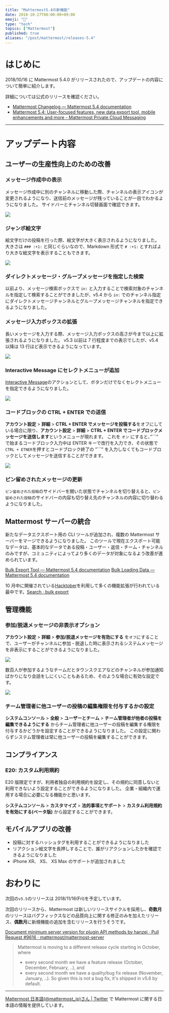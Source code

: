 ```yaml
---
title: "Mattermost5.4の新機能"
date: 2018-10-27T00:00:00+09:00
emoji: "📣"
type: "tech"
topics: ["Mattermost"]
published: true
aliases: "/post/mattermost/releases-5.4"
---
```


# はじめに

2018/10/16 に Mattermost 5.4.0 がリリースされたので、アップデートの内容について簡単に紹介します。

詳細については公式のリリースを確認ください。

- [Mattermost Changelog — Mattermost 5\.4 documentation](https://docs.mattermost.com/administration/changelog.html#release-v5-4)
- [Mattermost 5\.4: User\-focused features, new data export tool, mobile enhancements and more \- Mattermost Private Cloud Messaging](https://mattermost.com/blog/mattermost-5-4-user-focused-features-new-data-export-tool-mobile-enhancements-and-more/)

---

# アップデート内容

## ユーザーの生産性向上のための改善

### メッセージ作成中の表示

メッセージ作成中に別のチャンネルに移動した際、チャンネルの表示アイコンが変更されるようになり、送信前のメッセージが残っていることが一目でわかるようになりました。
サイドバーとチャンネル切替画面で確認できます。

![](https://qiita-image-store.s3.amazonaws.com/0/9891/db9d0e3a-10a2-70bb-c61c-a97077bc1334.png)

### ジャンボ絵文字

絵文字だけの投稿を行った際、絵文字が大きく表示されるようになりました。
大きさは `### :+1:` と同じぐらいなので、Markdown 形式で `# :+1:` とすればより大きな絵文字を表示することもできます。

![](https://qiita-image-store.s3.amazonaws.com/0/9891/3e4597db-9728-2056-f68b-4f3823fe58a2.png)

### ダイレクトメッセージ・グループメッセージを指定した検索

以前より、メッセージ検索ボックスで `in:` と入力することで検索対象のチャンネルを指定して検索することができましたが、v5.4 から `in:` でのチャンネル指定にダイレクトメッセージチャンネルとグループメッセージチャンネルを指定できるようになりました。

### メッセージ入力ボックスの拡張

長いメッセージを入力する際、メッセージ入力ボックスの高さが今まで以上に拡張されるようになりました。
v5.3 以前は 7 行程度までの表示でしたが、v5.4 以降は 13 行ほど表示できるようになっています。

![](https://qiita-image-store.s3.amazonaws.com/0/9891/6a454a71-5933-9e8d-c0ce-5fcf05bad985.png)

### Interactive Message にセレクトメニューが追加

[Interactive Message](https://docs.mattermost.com/developer/interactive-messages.html#message-menus)のアクションとして、ボタンだけでなくセレクトメニューを指定できるようになりました。

![](https://qiita-image-store.s3.amazonaws.com/0/9891/61531d68-666a-41cd-03f9-d67b496dc95a.png)

### コードブロックの CTRL + ENTER での送信

**アカウント設定** > **詳細** > **CTRL + ENTER でメッセージを投稿する**をオフにしている場合に限り、**アカウント設定** > **詳細** > **CTRL + ENTER でコードブロックメッセージを送信します**というメニューが現れます。
これを `オン` にすると、”\`\`\`” で始まるコードブロック入力中は ENTER キーで改行を入力でき、その状態で`CTRL + ETNER`を押すとコードブロック終了の ”\`\`\`” を入力しなくてもコードブロックとしてメッセージを送信することができます。

![](https://qiita-image-store.s3.amazonaws.com/0/9891/e2089920-df87-8130-b491-c6609e9ef872.png)

### ピン留めされたメッセージの更新

`ピン留めされた投稿`のサイドバーを開いた状態でチャンネルを切り替えると、`ピン留めされた投稿`のサイドバーの内容も切り替え先のチャンネルの内容に切り替わるようになりました。

## Mattermost サーバーの統合

新たなデータエクスポート用の CLI ツールが追加され、複数の Mattermost サーバーをマージできるようになりました。
このツールで現在エクスポート可能なデータは、基本的なデータである投稿・ユーザー・返信・チーム・チャンネルのみですが、コミュニティによってより多くのデータが対象になるよう改善が進められています。

[Bulk Export Tool — Mattermost 5\.4 documentation](https://docs.mattermost.com/administration/bulk-export.html)
[Bulk Loading Data — Mattermost 5\.4 documentation](https://docs.mattermost.com/deployment/bulk-loading.html)

10 月中に開催されている[Hacktober](https://hacktoberfest.digitalocean.com/)を利用して多くの機能拡張が行われている最中です。[Search · bulk export](https://github.com/mattermost/mattermost-server/search?q=bulk+export&type=Issues)

## 管理機能

### 参加/脱退メッセージの非表示オプション

**アカウント設定** > **詳細** > **参加/脱退メッセージを有効にする** を`オフ`にすることで、ユーザーがチャンネルに参加・脱退した時に表示されるシステムメッセージを非表示にすることができるようになりました。

![](https://qiita-image-store.s3.amazonaws.com/0/9891/1ef217b6-5240-8445-840c-b460bb6b91dd.png)

数百人が参加するようなチームだとタウンスクエアなどのチャンネルが参加通知ばかりになり会話をしにくいこともあるため、そのような場合に有効な設定です。

![](https://qiita-image-store.s3.amazonaws.com/0/9891/96aeba1b-75ed-d47a-0859-089e5027beeb.png)

### チーム管理者に他ユーザーの投稿の編集権限を付与するかの設定

**システムコンソール** > **全般** > **ユーザーとチーム** > **チーム管理者が他者の投稿を編集できるようにする** からチーム管理者に他ユーザーの投稿を編集する権限を付与するかどうかを設定することができるようになりました。
この設定に関わらずシステム管理者は常に他ユーザーの投稿を編集することができます。

## コンプライアンス

### E20: カスタム利用規約

E20 版限定ですが、利用者独自の利用規約を設定し、その規約に同意しないと利用できないよう設定することができるようになりました。
企業・組織内で運用する場合に必要になる機能かと思います。

**システムコンソール** > **カスタマイズ** > **法的事項とサポート** > **カスタム利用規約を有効にする(ベータ版)** から設定することができます。

## モバイルアプリの改善

- 投稿に対するハッシュタグを利用することができるようになりました
- リアクション絵文字を長押しすることで、誰がリアクションしたかを確認できるようになりました
- iPhone XR、 XS、 XS Max のサポートが追加されました

# おわりに

次回の`v5.5`のリリースは 2018/11/16(Fri)を予定しています。

次回のリリースから、Mattermost は新しいリリースサイクルを採用し、**奇数月**のリリースはバグフィックスなどの品質向上に関する修正のみを加えたリリース、**偶数月**に新規機能の追加を含むリリースを行うそうです。

[Document minimum server version for plugin API methods by hanzei · Pull Request \#9616 · mattermost/mattermost\-server](https://github.com/mattermost/mattermost-server/pull/9616#issuecomment-429815195)

> Mattermost is moving to a different release cycle starting in October, where
>
> - every second month we have a feature release (October, December, February, ..), and
> - every second month we have a quality/bug fix release (November, January, ..).
>   So given this is not a bug fix, it's shipped in v5.6 by default.

---

[Mattermost 日本語\(@mattermost_jp\)さん \| Twitter](https://twitter.com/mattermost_jp?lang=ja) で Mattermost に関する日本語の情報を提供しています。
